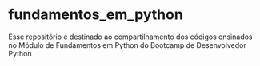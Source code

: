 # fundamentos_em_python
Esse repositório é destinado ao compartilhamento dos códigos ensinados no Módulo de Fundamentos em Python do Bootcamp de Desenvolvedor Python
